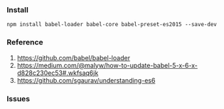 ### Install

```
npm install babel-loader babel-core babel-preset-es2015 --save-dev
```

### Reference
1. https://github.com/babel/babel-loader
2. https://medium.com/@malyw/how-to-update-babel-5-x-6-x-d828c230ec53#.wkfsaq6jk
3. https://github.com/sgaurav/understanding-es6

### Issues
